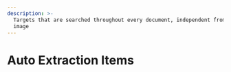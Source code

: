 ```yaml
---
description: >-
  Targets that are searched throughout every document, independent from master
  image
---
```


# Auto Extraction Items

